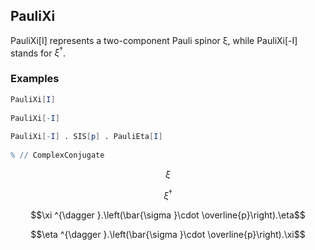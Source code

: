 ##  PauliXi 

PauliXi[I] represents a two-component Pauli spinor ξ, while PauliXi[-I] stands for $\xi ^{\dagger }$.

###  Examples 

```mathematica
PauliXi[I] 
 
PauliXi[-I] 
 
PauliXi[-I] . SIS[p] . PauliEta[I] 
 
% // ComplexConjugate
```

$$\xi$$

$$\xi ^{\dagger }$$

$$\xi ^{\dagger }.\left(\bar{\sigma }\cdot \overline{p}\right).\eta$$

$$\eta ^{\dagger }.\left(\bar{\sigma }\cdot \overline{p}\right).\xi$$
